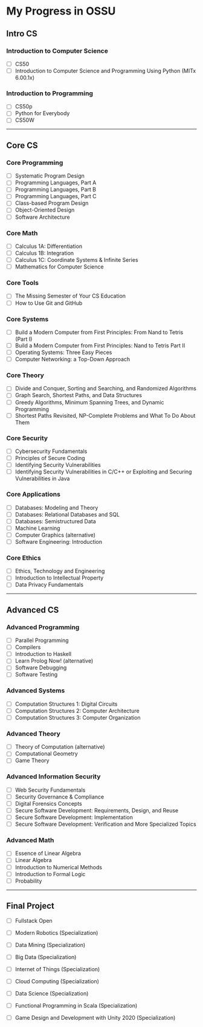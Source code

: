 # My Progress in OSSU

## Intro CS

### Introduction to Computer Science
- [ ] CS50
- [ ] Introduction to Computer Science and Programming Using Python (MITx 6.00.1x)

### Introduction to Programming
- [ ] CS50p
- [ ] Python for Everybody
- [ ] CS50W

---

## Core CS

### Core Programming
- [ ] Systematic Program Design
- [ ] Programming Languages, Part A
- [ ] Programming Languages, Part B
- [ ] Programming Languages, Part C
- [ ] Class-based Program Design
- [ ] Object-Oriented Design
- [ ] Software Architecture

### Core Math
- [ ] Calculus 1A: Differentiation
- [ ] Calculus 1B: Integration
- [ ] Calculus 1C: Coordinate Systems & Infinite Series
- [ ] Mathematics for Computer Science

### Core Tools
- [ ] The Missing Semester of Your CS Education
- [ ] How to Use Git and GitHub

### Core Systems
- [ ] Build a Modern Computer from First Principles: From Nand to Tetris (Part I)
- [ ] Build a Modern Computer from First Principles: Nand to Tetris Part II
- [ ] Operating Systems: Three Easy Pieces
- [ ] Computer Networking: a Top-Down Approach

### Core Theory
- [ ] Divide and Conquer, Sorting and Searching, and Randomized Algorithms
- [ ] Graph Search, Shortest Paths, and Data Structures
- [ ] Greedy Algorithms, Minimum Spanning Trees, and Dynamic Programming
- [ ] Shortest Paths Revisited, NP-Complete Problems and What To Do About Them

### Core Security
- [ ] Cybersecurity Fundamentals
- [ ] Principles of Secure Coding
- [ ] Identifying Security Vulnerabilities
- [ ] Identifying Security Vulnerabilities in C/C++ or Exploiting and Securing Vulnerabilities in Java

### Core Applications
- [ ] Databases: Modeling and Theory
- [ ] Databases: Relational Databases and SQL
- [ ] Databases: Semistructured Data
- [ ] Machine Learning
- [ ] Computer Graphics (alternative)
- [ ] Software Engineering: Introduction

### Core Ethics
- [ ] Ethics, Technology and Engineering
- [ ] Introduction to Intellectual Property
- [ ] Data Privacy Fundamentals

---

## Advanced CS

### Advanced Programming
- [ ] Parallel Programming
- [ ] Compilers
- [ ] Introduction to Haskell
- [ ] Learn Prolog Now! (alternative)
- [ ] Software Debugging
- [ ] Software Testing

### Advanced Systems
- [ ] Computation Structures 1: Digital Circuits
- [ ] Computation Structures 2: Computer Architecture
- [ ] Computation Structures 3: Computer Organization

### Advanced Theory
- [ ] Theory of Computation (alternative)
- [ ] Computational Geometry
- [ ] Game Theory

### Advanced Information Security
- [ ] Web Security Fundamentals
- [ ] Security Governance & Compliance
- [ ] Digital Forensics Concepts
- [ ] Secure Software Development: Requirements, Design, and Reuse
- [ ] Secure Software Development: Implementation
- [ ] Secure Software Development: Verification and More Specialized Topics

### Advanced Math
- [ ] Essence of Linear Algebra
- [ ] Linear Algebra
- [ ] Introduction to Numerical Methods
- [ ] Introduction to Formal Logic
- [ ] Probability

---

## Final Project
- [ ] Fullstack Open
- [ ] Modern Robotics (Specialization)
- [ ] Data Mining (Specialization)
- [ ] Big Data (Specialization)
- [ ] Internet of Things (Specialization)
- [ ] Cloud Computing (Specialization)
- [ ] Data Science (Specialization)
- [ ] Functional Programming in Scala (Specialization)
- [ ] Game Design and Development with Unity 2020 (Specialization)

